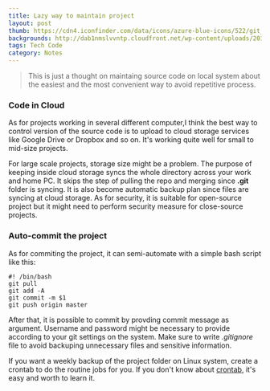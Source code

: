 ```yaml
---
title: Lazy way to maintain project
layout: post
thumb: https://cdn4.iconfinder.com/data/icons/azure-blue-icons/522/git_repository.png 
backgrounds: http://dab1nmslvvntp.cloudfront.net/wp-content/uploads/2013/05/bg.png
tags: Tech Code
category: Notes
---
```


>This is just a thought on maintaing source code on local system about the easiest and the most convenient way to avoid repetitive process.

### Code in Cloud

As for projects working in several different computer,I think the best way to control version of the source code is to upload to cloud storage services like Google Drive or Dropbox and so on. It's working quite well for small to mid-size projects. 

For large scale projects, storage size might be a problem. The purpose of keeping inside cloud storage syncs the whole directory across your work and home PC. It skips the step of pulling the repo and merging since **.git** folder is syncing. It is also become automatic backup plan since files are syncing at cloud storage. As for security, it is suitable for open-source project but it might need to perform security measure for close-source projects.

### Auto-commit the project

As for commiting the project, it can semi-automate with a simple bash script like this:

    #! /bin/bash	
	git pull
	git add -A
	git commit -m $1
	git push origin master

After that, it is possible to commit by provding commit message as argument. Username and password might be necessary to provide according to your git settings on the system. Make sure to write *.gitignore* file to avoid backuping unnecessary files and sensitive information.

If you want a weekly backup of the project folder on Linux system, create a crontab to do the routine jobs for you. If you don't know about <a href="https://duckduckgo.com/?q=crontab+examples&ia=answer">crontab</a>, it's easy and worth to learn it.








